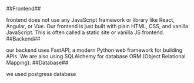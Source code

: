 ##Frontend##

frontend does not use any JavaScript framework or library like React, Angular, or Vue.
Our frontend is just built with plain HTML, CSS, and vanilla JavaScript.
This is often called a static site or vanilla JS frontend.
##Backend##

our backend uses FastAPI, a modern Python web framework for building APIs.
We are also using SQLAlchemy for database ORM (Object Relational Mapping).
##Database##

we used postgress database
